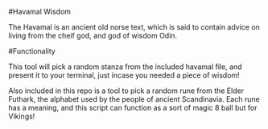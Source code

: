 #Havamal Wisdom

The Havamal is an ancient old norse text, which is said to contain advice on living from the cheif god, and god of wisdom Odin.

#Functionality

This tool will pick a random stanza from the included havamal file, and present it to your terminal, just incase you needed a piece of wisdom!

Also included in this repo is a tool to pick a random rune from the Elder Futhark, the alphabet used by the people of ancient Scandinavia. Each rune has a meaning, and this script can function as a sort of magic 8 ball but for Vikings!

